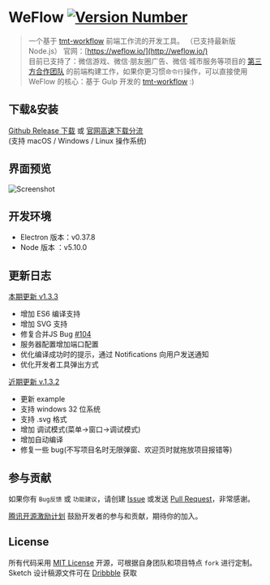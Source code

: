 # WeFlow [![Version Number](https://img.shields.io/github/release/Tencent/WeFlow.svg?style=flat)](https://github.com/Tencent/WeFlow/ "Version Number")

> 一个基于 [tmt-workflow](https://github.com/weixin/tmt-workflow) 前端工作流的开发工具。 （已支持最新版 Node.js） 
> 官网：[https://weflow.io/](http://weflow.io/)  
> 目前已支持了：微信游戏、微信·朋友圈广告、微信·城市服务等项目的 [第三方合作团队](http://ad.weixin.qq.com/learn/2-3-3--%E5%89%8D%E7%AB%AF%E5%B7%A5%E4%BD%9C%E6%B5%81) 的前端构建工作，如果你更习惯`命令行`操作，可以直接使用 WeFlow 的核心：基于 Gulp 开发的 [tmt-workflow](https://github.com/weixin/tmt-workflow) :)

## 下载&安装

[Github Release 下载](https://github.com/weixin/WeFlow/releases) 或 [官网高速下载分流](https://weflow.io/#download)  
(支持 macOS / Windows / Linux 操作系统)

## 界面预览

![Screenshot](http://ww2.sinaimg.cn/large/644eac00jw1f4hedcpqvsj21e01fednq.jpg)

## 开发环境

- Electron 版本：v0.37.8
- Node 版本    ：v5.10.0

## 更新日志

[本期更新 v1.3.3](https://github.com/Tencent/WeFlow/releases)

* 增加 ES6 编译支持
* 增加 SVG 支持
* 修复合并JS Bug [#104](https://github.com/Tencent/WeFlow/issues/104)
* 服务器配置增加端口配置
* 优化编译成功时的提示，通过 Notifications 向用户发送通知
* 优化开发者工具弹出方式

[近期更新 v.1.3.2](https://github.com/Tencent/WeFlow/releases)

* 更新 example
* 支持 windows 32 位系统
* 支持 .svg 格式
* 增加 调试模式(菜单->窗口->调试模式)
* 增加自动编译
* 修复一些 bug(不写项目名时无限弹窗、欢迎页时就拖放项目报错等)

## 参与贡献
 
如果你有 `Bug反馈` 或 `功能建议`，请创建 [Issue](https://github.com/weixin/WeFlow/issues) 或发送 [Pull Request](https://github.com/weixin/WeFlow/pulls)，非常感谢。

[腾讯开源激励计划](https://opensource.tencent.com/contribution) 鼓励开发者的参与和贡献，期待你的加入。

## License

所有代码采用 [MIT License](http://opensource.org/licenses/MIT) 开源，可根据自身团队和项目特点 `fork` 进行定制。  
Sketch 设计稿源文件可在 [Dribbble](https://dribbble.com/hzlzh/projects/380016-WeFlow) 获取
